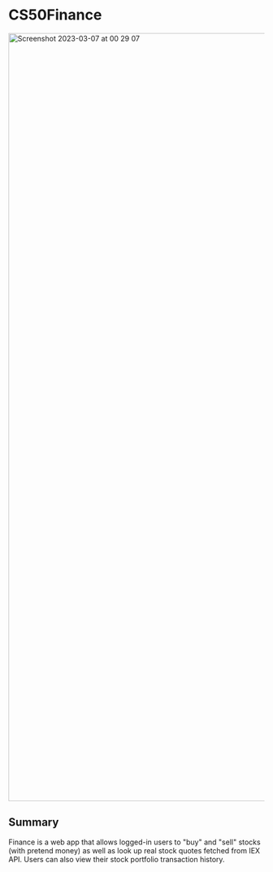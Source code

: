 # CS50Finance

<img width="1512" alt="Screenshot 2023-03-07 at 00 29 07" src="https://user-images.githubusercontent.com/59977585/223287820-46351c44-b3bb-4b06-b1a4-1d88cb6bda13.png">


## Summary
Finance is a web app that allows logged-in users to "buy" and "sell" stocks (with pretend money) as well as look up real stock quotes fetched from IEX API. Users can also view their stock portfolio transaction history.
